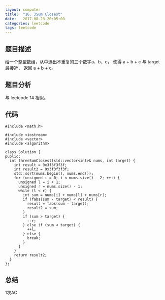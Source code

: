 ```yaml
---
layout:	computer
title:	"16. 3Sum Closest"
date:	2017-08-28 20:05:00
categories: leetcode
tags: leetcode
---
```


## 题目描述
给一个整型数组，从中选出不重复的三个数字a、b、c，
使得 a + b + c 与 target 最接近， 返回 a + b + c。  

## 题目分析
与 leetcode 14 相似。

## 代码
```
#include <math.h>

#include <iostream>
#include <vector>
#include <algorithm>

class Solution {
public:
  int threeSumClosest(std::vector<int>& nums, int target) {
    int result = 0x3f3f3f3f;
    int result2 = 0x3f3f3f3f;
    std::sort(nums.begin(), nums.end());
    for (unsigned i = 0; i < nums.size() - 2; ++i) {
      unsigned l = i + 1;
      unsigned r = nums.size() - 1;
      while (l < r) {
        int sum = nums[i] + nums[l] + nums[r];
        if (fabs(sum - target) < result) {
          result = fabs(sum - target);
          result2 = sum;
        }
        if (sum > target) {
          --r;
        } else if (sum < target) {
          ++l;
        } else {
          break;
        }
      }
    }
    return result2;
  }
};
```

## 总结
1次AC
